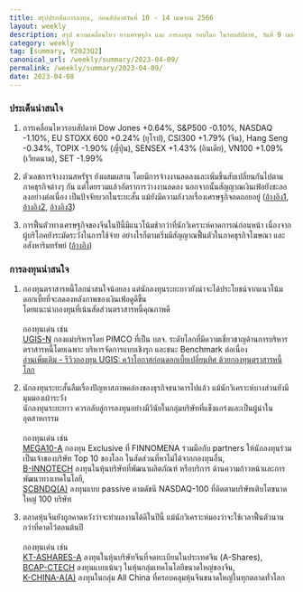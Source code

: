 ```yaml
---
title: สรุปประเด็นการลงทุน, ก่อนสัปดาห์วันที่ 10 - 14 เมษายน 2566
layout: weekly
description: สรุป ความเคลื่อนไหว ทางเศรษฐกิจ และ การลงทุน รอบโลก ในรอบสัปดาห์, วันที่ 9 เมษายน 2566
category: weekly
tag: [summary, Y2023Q2]
canonical_url: /weekly/summary/2023-04-09/
permalink: /weekly/summary/2023-04-09/
date: 2023-04-08
---
```


### ประเด็นน่าสนใจ

1. การเคลื่อนไหวรอบสัปดาห์ Dow Jones +0.64%, S&P500 -0.10%, NASDAQ -1.10%, EU STOXX 600 +0.24% (ยุโรป), CSI300 +1.79% (จีน), Hang Seng -0.34%, TOPIX -1.90% (ญี่ปุ่น), SENSEX +1.43% (อินเดีย), VN100 +1.09% (เวียดนาม), SET -1.99%

2. ตัวเลขการจ้างงานสหรัฐฯ ยังผสมผสาน โดยมีการจ้างงานลดลงและเพิ่มขึ้นสับเปลี่ยนกันไปตามภาคธุรกิจต่างๆ กัน แต่โดยรวมแล้วอัตราการว่างงานลดลง นอกจากนั้นสัญญาณเงินเฟ้อยังชะลอลงอย่างต่อเนื่อง เป็นปัจจัยบวกในระยะสั้น แม้ยังมีความกังวลเรื่องเศรษฐกิจถดถอยอยู่
([อ้างอิง1](https://www.cnbc.com/2023/04/07/sp-500-futures-and-treasury-yields-gain-as-march-labor-report-shows-resilient-economy.html), 
[อ้างอิง2](https://www.cnbc.com/2023/04/05/adp-march-2023.html), 
[อ้างอิง3](https://www.cnbc.com/2023/04/07/jobs-report-march-2023.html)) 

3. การฟื้นตัวทางเศรษฐกิจของจีนในปีนี้มีแนวโน้มช้ากว่าที่นักวิเคราะห์คาดการณ์ก่อนหน้า เนื่องจากผู้บริโภคยังระมัดระวังในการใช้จ่าย อย่างไรก็ตามเริ่มมีสัญญาณฟื้นตัวในภาคธุรกิจโฆษณา และอสังหาริมทรัพย์
([อ้างอิง](https://www.cnbc.com/2023/04/07/chinas-economic-recovery-is-taking-longer-than-expected-citi-says.html)) 



### การลงทุนน่าสนใจ

1. กองทุนตราสารหนี้โลกน่าสนใจน้อยลง แต่นักลงทุนระยะยาวยังน่าจะได้ประโยชน์จากแนวโน้มดอกเบี้ยที่จะลดลงหลังภาพของเงินเฟ้อดูดีขึ้น  
โดยแนะนำกองทุนที่เน้นสัดส่วนตราสารหนี้คุณภาพดี<br><br>
กองทุนเด่น เช่น  
[UGIS-N](https://www.finnomena.com/fund/UGIS-N) กองแม่บริหารโดย PIMCO ที่เป็น บลจ. ระดับโลกที่มีความเชี่ยวชาญด้านการบริหารตราสารหนี้โดยเฉพาะ บริหารจัดการแบบเชิงรุก และชนะ Benchmark ต่อเนื่อง  
[อ่านเพิ่มเติม - รีวิวกองทุน UGIS: คว้าโอกาสก่อนดอกเบี้ยเปลี่ยนทิศ ด้วยกองทุนตราสารหนี้โลก](https://www.finnomena.com/fruhling/ugis-n-review-2023/)

2. นักลงทุนระยะสั้นลืมเรื่องปัญหาสภาพคล่องของธุรกิจธนาคารไปแล้ว แม้นักวิเคราะห์บางส่วนยังมีมุมมองเผ้าระวัง  
นักลงทุนระยะยาว ควรกลับสู่การลงทุนอย่างมีวินัยในกลุ่มบริษัทที่แข็งแกร่งและเป็นผู้นำในอุตสาหกรรม<br><br>
กองทุนเด่น เช่น  
[MEGA10-A](https://www.finnomena.com/mega10/) กองทุน Exclusive ที่ FINNOMENA ร่วมมือกับ partners ให้นักลงทุนร่วมเป็นเจ้าของบริษัท Top 10 ของโลก ในสัดส่วนที่หาไม่ได้จากกองทุนอื่น,  
[B-INNOTECH](https://www.finnomena.com/fund/B-INNOTECH) ลงทุนในหุ้นบริษัทที่พัฒนาผลิตภัณฑ์ หรือบริการ ด้านความก้าวหน้าและการพัฒนาทางเทคโนโลยี,  
[SCBNDQ(A)](https://www.finnomena.com/fund/SCBNDQ(A)) ลงทุนแบบ passive ตามดัชนี NASDAQ-100 ที่ติดตามบริษัทเติบโตขนาดใหญ่ 100 บริษัท

3. ตลาดหุ้นจีนยังถูกคาดหวังว่าจะทำผลงานได้ดีในปีนี้ แม้นักวิเคราะห์มองว่าจะใช้เวลาฟื้นตัวนานกว่าที่คาดไว้ตอนต้นปี<br><br>
กองทุนเด่น เช่น  
[KT-ASHARES-A](https://www.finnomena.com/fund/KT-Ashares-A) ลงทุนในหุ้นบริษัทจีนที่จดทะเบียนในประเทศจีน (A-Shares),  
[BCAP-CTECH](https://www.finnomena.com/fund/BCAP-CTECH) ลงทุนแบบเน้นๆ ในหุ้นกลุ่มเทคโนโลยีขนาดใหญ่ของจีน,  
[K-CHINA-A(A)](https://www.finnomena.com/fund/K-CHINA-A(A)) ลงทุนในกลุ่ม All China ที่ครอบคลุมหุ้นจีนขนาดใหญ่ในทุกตลาดทั่วโลก
